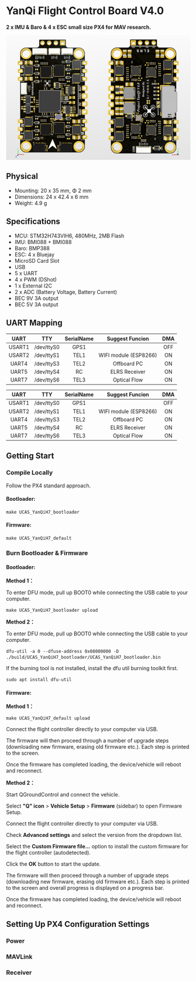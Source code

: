 # YanQi Flight Control Board V4.0

**2 x IMU & Baro & 4 x ESC small size PX4 for MAV research.**

<div align=center><img src="Pictures/2025032401.png" width="800"></div>

## Physical

- Mounting: 20 x 35 mm, Φ 2 mm
- Dimensions: 24 x 42.4 x 6 mm
- Weight: 4.9 g

## Specifications

- MCU: STM32H743VIH6, 480MHz, 2MB Flash
- IMU: BMI088 + BMI088
- Baro: BMP388
- ESC: 4 x Bluejay
- MicroSD Card Slot
- USB
- 5 x UART
- 4 x PWM (DShot)
- 1 x External I2C
- 2 x ADC (Battery Voltage, Battery Current)
- BEC 9V 3A output
- BEC 5V 3A output

## UART Mapping

<div align="center">

| UART   | TTY | SerialName | Suggest Funcion | DMA |
| :----: | :-: | :--------: | :-------------: | :-: |
| USART1 | /dev/ttyS0 | GPS1 |                       | OFF |
| USART2 | /dev/ttyS1 | TEL1 | WIFI module (ESP8266) | ON  |
| UART4  | /dev/ttyS3 | TEL2 |      Offboard PC      | ON  |
| UART5  | /dev/ttyS4 |  RC  |     ELRS Receiver     | ON  |
| UART7  | /dev/ttyS6 | TEL3 |     Optical Flow      | ON  |

</div>

<center>

| UART   | TTY | SerialName | Suggest Funcion | DMA |
| :----: | :-: | :--------: | :-------------: | :-: |
| USART1 | /dev/ttyS0 | GPS1 |                       | OFF |
| USART2 | /dev/ttyS1 | TEL1 | WIFI module (ESP8266) | ON  |
| UART4  | /dev/ttyS3 | TEL2 |      Offboard PC      | ON  |
| UART5  | /dev/ttyS4 |  RC  |     ELRS Receiver     | ON  |
| UART7  | /dev/ttyS6 | TEL3 |     Optical Flow      | ON  |

</center>

## Getting Start

### Compile Locally

Follow the PX4 standard approach.

#### Bootloader:

```shell
make UCAS_YanQiH7_bootloader
```

#### Firmware:

```shell
make UCAS_YanQiH7_default
```

### Burn Bootloader & Firmware

#### Bootloader:

**Method 1：**

 To enter DFU mode, pull up BOOT0 while connecting the USB cable to your computer.

```shell
make UCAS_YanQiH7_bootloader upload
```

**Method 2：**

 To enter DFU mode, pull up BOOT0 while connecting the USB cable to your computer.

```shell
dfu-util -a 0 --dfuse-address 0x08000000 -D ./build/UCAS_YanQiH7_bootloader/UCAS_YanQiH7_bootloader.bin
```

If the burning tool is not installed, install the dfu util burning toolkit first.

```
sudo apt install dfu-util
```

#### Firmware:

**Method 1：**

```shell
make UCAS_YanQiH7_default upload
```

Connect the flight controller directly to your computer via USB.

The firmware will then proceed through a number of upgrade steps (downloading new firmware, erasing old firmware etc.). Each step is printed to the screen.

Once the firmware has completed loading, the device/vehicle will reboot and reconnect.

**Method 2：**

Start QGroundControl and connect the vehicle.

Select **"Q" icon** > **Vehicle Setup** > **Firmware** (sidebar) to open Firmware Setup.

Connect the flight controller directly to your computer via USB.

Check **Advanced settings** and select the version from the dropdown list.

Select the **Custom Firmware file...** option to install the custom firmware for the flight controller (autodetected).

Click the **OK** button to start the update.

The firmware will then proceed through a number of upgrade steps (downloading new firmware, erasing old firmware etc.). Each step is printed to the screen and overall progress is displayed on a progress bar.

Once the firmware has completed loading, the device/vehicle will reboot and reconnect.

## Setting Up PX4 Configuration Settings

### Power

### MAVLink

### Receiver

